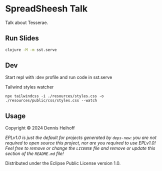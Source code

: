 # SpreadSheesh Talk

Talk about Tesserae.

## Run Slides

```bash
clojure -M -m sst.serve
```

## Dev

Start repl with :dev profile and run code in sst.serve 

Tailwind styles watcher

```
npx tailwindcss -i ./resources/styles.css -o ./resources/public/css/styles.css --watch
```

## Usage

Copyright © 2024 Dennis Heihoff

_EPLv1.0 is just the default for projects generated by `deps-new`: you are not_
_required to open source this project, nor are you required to use EPLv1.0!_
_Feel free to remove or change the `LICENSE` file and remove or update this_
_section of the `README.md` file!_

Distributed under the Eclipse Public License version 1.0.
